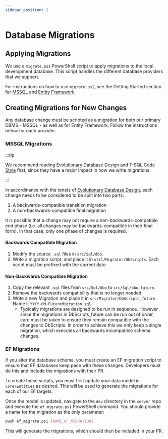 ```yaml
---
sidebar_position: 2
---
```


# Database Migrations

## Applying Migrations

We use a `migrate.ps1` PowerShell script to apply migrations to the local development database. This
script handles the different database providers that we support.

For instructions on how to use `migrate.ps1`, see the Getting Started section for
[MSSQL](../../getting-started/server/database/mssql/index.md#updating-the-database) and
[Entity Framework](../../getting-started/server/database/ef/index.mdx#migrations)

## Creating Migrations for New Changes

Any database change must be scripted as a migration for both our primary DBMS - MSSQL - as well as
for Entity Framework. Follow the instructions below for each provider.

### MSSQL Migrations

:::tip

We recommend reading [Evolutionary Database Design](./edd.mdx) and [T-SQL Code
Style][code-style-sql] first, since they have a major impact in how we write migrations.

:::

In accordinance with the tenets of [Evolutionary Database Design](./edd.mdx), each change needs to
be considered to be split into two parts:

1. A backwards-compatible transition migration
2. A non-backwards-compatible final migration

It is possible that a change may not require a non-backwards-compatible end phase (i.e. all changes
may be backwards-compatible in their final form). In that case, only one phase of changes is
required.

#### Backwards Compatible Migration

1. Modify the source `.sql` files in `src/Sql/dbo`.
2. Write a migration script, and place it in `util/Migrator/DbScripts`. Each script must be prefixed
   with the current date.

#### Non-Backwards Compatible Migration

1. Copy the relevant `.sql` files from `src/Sql/dbo` to `src/Sql/dbo_future`.
2. Remove the backwards compatibility that is no longer needed.
3. Write a new Migration and place it in `src/Migrator/DbScripts_future`. Name it
   `YYYY-0M-FutureMigration.sql`.
   - Typically migrations are designed to be run in sequence. However since the migrations in
     DbScripts_future can be run out of order, care must be taken to ensure they remain compatible
     with the changes to DbScripts. In order to achieve this we only keep a single migration, which
     executes all backwards incompatible schema changes.

### EF Migrations

If you alter the database schema, you must create an EF migration script to ensure that EF databases
keep pace with these changes. Developers must do this and include the migrations with their PR.

To create these scripts, you must first update your data model in `Core/Entities` as desired. This
will be used to generate the migrations for each of our EF targets.

Once the model is updated, navigate to the `dev` directory in the `server` repo and execute the
`ef_migrate.ps1` PowerShell command. You should provide a name for the migration as the only
parameter:

```bash
pwsh ef_migrate.ps1 [NAME_OF_MIGRATION]
```

This will generate the migrations, which should then be included in your PR.

[code-style-sql]: ../code-style/sql.md

